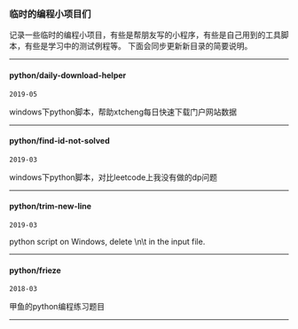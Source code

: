 ### 临时的编程小项目们

记录一些临时的编程小项目，有些是帮朋友写的小程序，有些是自己用到的工具脚本，有些是学习中的测试例程等。 下面会同步更新新目录的简要说明。

----------

#### python/daily-download-helper

`2019-05`

windows下python脚本，帮助xtcheng每日快速下载门户网站数据

----------

#### python/find-id-not-solved

`2019-03`

windows下python脚本，对比leetcode上我没有做的dp问题

----------

#### python/trim-new-line

`2019-03`

python script on Windows, delete \n\t in the input file.

----------

#### python/frieze

`2018-03`

甲鱼的python编程练习题目

----------
